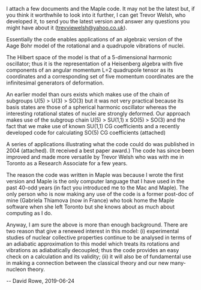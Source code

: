 I attach a few documents and the Maple code.  It may not be the latest but, if you think it worthwhile to look into it further, I can get Trevor Welsh, who developed it, to send you the latest version and answer any questions you might have about it  (trevviewelsh@yahoo.co.uk).

Essentially the code enables applications of an algebraic version of the Aage Bohr model of the rotational and a quadrupole vibrations of nuclei.

The Hilbert space of the model is that of a 5-dimensional harmonic oscillator; thus it is the representation of a Heisenberg algebra with five components of an angular momentum L=2 quadrupole tensor as its coordinates and a corresponding set of five momentum coordinates are the infinitesimal generators of deformation.

 An earlier model than ours exists which makes use of the chain of subgroups U(5) > U(3) > SO(3) but it was not very practical because its basis states are those of a spherical harmonic oscillator whereas the interesting rotational states of nuclei are strongly deformed. Our approach makes use of the subgroup chain U(5) > SU(1,1) x SO(5) > SO(3) and the fact that we make use of known SU(1,1) CG coefficients and a recently developed code for calculating SO(5) CG coefficients (attached)

A series of applications illustrating what the code could do was published in 2004 (attached).  (It received a best paper award.)  The code has since been improved and made more versatile by Trevor Welsh who was with me in Toronto as a Research Associate for a few years.  

The reason the code was written in Maple  was because I wrote the first version and Maple is the only computer language that I have used in the past 40-odd years (in fact you introduced me to the Mac and Maple).  The only person who is now making any use of the code is a former post-doc of mine (Gabriela Thiamova (now in France) who took home the Maple software when she left Toronto but she knows about as much about computing as I do.

Anyway, I am sure the above is more than enough background.  There are two reason that give a renewed interest in this model:  (i) experimental studies of nuclear collective properties continue to be analysed in terms of an adiabatic approximation to this model which treats its rotations and vibrations as adiabatically decoupled; thus the code provides an easy check on a calculation and its validity;  (ii) it will also be of fundamental use in making a connection  between the classical theory and our new many-nucleon theory.

-- David Rowe, 2019-06-24
